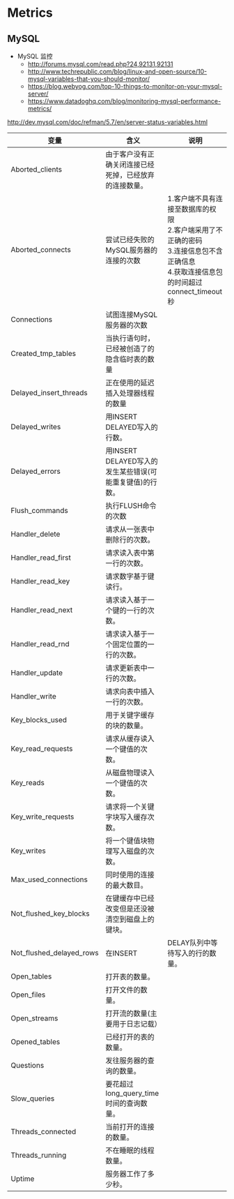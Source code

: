 # Metrics

## MySQL


* MySQL 监控
  * http://forums.mysql.com/read.php?24,92131,92131
  * http://www.techrepublic.com/blog/linux-and-open-source/10-mysql-variables-that-you-should-monitor/
  * https://blog.webyog.com/top-10-things-to-monitor-on-your-mysql-server/
  * https://www.datadoghq.com/blog/monitoring-mysql-performance-metrics/

http://dev.mysql.com/doc/refman/5.7/en/server-status-variables.html


变量|含义|说明
----|----|----
Aborted_clients| 由于客户没有正确关闭连接已经死掉，已经放弃的连接数量。
Aborted_connects | 尝试已经失败的MySQL服务器的连接的次数 | 1.客户端不具有连接至数据库的权限<br/>2.客户端采用了不正确的密码<br/>3.连接信息包不含正确信息<br/>4.获取连接信息包的时间超过connect_timeout秒
Connections| 试图连接MySQL服务器的次数
Created_tmp_tables | 当执行语句时，已经被创造了的隐含临时表的数量
Delayed_insert_threads | 正在使用的延迟插入处理器线程的数量
Delayed_writes | 用INSERT DELAYED写入的行数。
Delayed_errors | 用INSERT DELAYED写入的发生某些错误(可能重复键值)的行数。
Flush_commands | 执行FLUSH命令的次数
Handler_delete | 请求从一张表中删除行的次数。
Handler_read_first | 请求读入表中第一行的次数。
Handler_read_key | 请求数字基于键读行。
Handler_read_next | 请求读入基于一个键的一行的次数。
Handler_read_rnd | 请求读入基于一个固定位置的一行的次数。
Handler_update | 请求更新表中一行的次数。
Handler_write | 请求向表中插入一行的次数。
Key_blocks_used | 用于关键字缓存的块的数量。
Key_read_requests | 请求从缓存读入一个键值的次数。
Key_reads | 从磁盘物理读入一个键值的次数。
Key_write_requests | 请求将一个关键字块写入缓存次数。
Key_writes | 将一个键值块物理写入磁盘的次数。
Max_used_connections | 同时使用的连接的最大数目。
Not_flushed_key_blocks | 在键缓存中已经改变但是还没被清空到磁盘上的键块。
Not_flushed_delayed_rows | 在INSERT | DELAY队列中等待写入的行的数量。
Open_tables | 打开表的数量。
Open_files | 打开文件的数量。
Open_streams | 打开流的数量(主要用于日志记载）
Opened_tables | 已经打开的表的数量。
Questions | 发往服务器的查询的数量。
Slow_queries | 要花超过long_query_time时间的查询数量。
Threads_connected | 当前打开的连接的数量。
Threads_running | 不在睡眠的线程数量。
Uptime | 服务器工作了多少秒。
